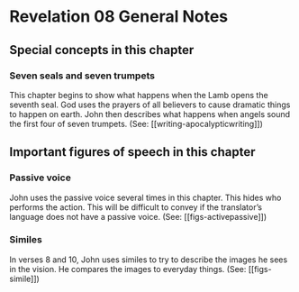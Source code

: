 # Revelation 08 General Notes
## Special concepts in this chapter

### Seven seals and seven trumpets
This chapter begins to show what happens when the Lamb opens the seventh seal. God uses the prayers of all believers to cause dramatic things to happen on earth. John then describes what happens when angels sound the first four of seven trumpets. (See: [[writing-apocalypticwriting]])

## Important figures of speech in this chapter

### Passive voice
John uses the passive voice several times in this chapter. This hides who performs the action. This will be difficult to convey if the translator’s language does not have a passive voice. (See: [[figs-activepassive]])

### Similes
In verses 8 and 10, John uses similes to try to describe the images he sees in the vision. He compares the images to everyday things. (See: [[figs-simile]])